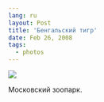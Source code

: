 ```yaml
---
lang: ru
layout: Post
title: 'Бенгальский тигр'
date: Feb 26, 2008
tags:
  - photos
---
```


![](/images/blog/sapegin-artem-20d-2008-02-24-475-7546.jpg)

Московский зоопарк.
